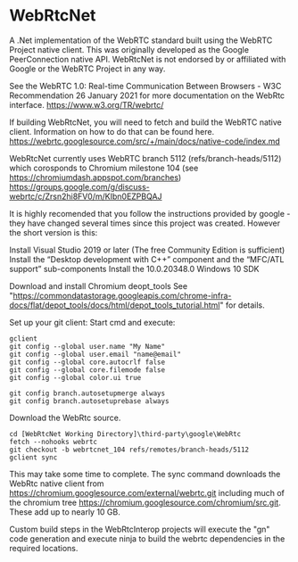# WebRtcNet
A .Net implementation of the WebRTC standard built using the WebRTC Project native client. This was originally developed as the Google PeerConnection native API. WebRtcNet is not endorsed by or affiliated with Google or the WebRTC Project in any way.

See the WebRTC 1.0: Real-time Communication Between Browsers - W3C Recommendation 26 January 2021 for more documentation on the WebRtc interface. 
https://www.w3.org/TR/webrtc/

If building WebRtcNet, you will need to fetch and build the WebRTC native client. Information on how to do that can be found here.
https://webrtc.googlesource.com/src/+/main/docs/native-code/index.md

WebRtcNet currently uses WebRTC branch 5112 (refs/branch-heads/5112) which corosponds to Chromium milestone 104 (see https://chromiumdash.appspot.com/branches)
https://groups.google.com/g/discuss-webrtc/c/Zrsn2hi8FV0/m/KIbn0EZPBQAJ


It is highly recomended that you follow the instructions provided by google - they have changed several times since this project was created. However the short version is this:

Install Visual Studio 2019 or later (The free Community Edition is sufficient)
	 Install the “Desktop development with C++” component and the “MFC/ATL support” sub-components
	 Install the 10.0.20348.0 Windows 10 SDK

Download and install Chromium deopt_tools See "https://commondatastorage.googleapis.com/chrome-infra-docs/flat/depot_tools/docs/html/depot_tools_tutorial.html" for details.

Set up your git client:
Start cmd and execute:

	gclient
	git config --global user.name "My Name"
	git config --global user.email "name@email"
	git config --global core.autocrlf false
	git config --global core.filemode false
	git config --global color.ui true

	git config branch.autosetupmerge always
	git config branch.autosetuprebase always

Download the WebRtc source.

	cd [WebRtcNet Working Directory]\third-party\google\WebRtc
	fetch --nohooks webrtc
	git checkout -b webrtcnet_104 refs/remotes/branch-heads/5112
	gclient sync

This may take some time to complete. The sync command downloads the WebRtc native client from https://chromium.googlesource.com/external/webrtc.git including much of the chromium tree https://chromium.googlesource.com/chromium/src.git. These add up to nearly 10 GB.

Custom build steps in the WebRtcInterop projects will execute the "gn" code generation and execute ninja to build the webrtc dependencies in the required locations.
